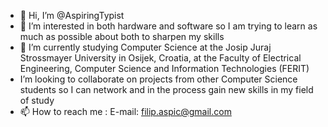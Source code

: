 - 👋 Hi, I’m @AspiringTypist
- 👀 I’m interested in both hardware and software so I am trying to learn as much as possible about both to sharpen my skills
- 🌱 I’m currently studying Computer Science at the Josip Juraj Strossmayer University in Osijek, Croatia,
      at the Faculty of Electrical Engineering, Computer Science and Information Technologies (FERIT)
-  I’m looking to collaborate on projects from other Computer Science students so I can network and in the process gain new skills in my field of study
- 📫 How to reach me :
                      E-mail: filip.aspic@gmail.com

<!---
AspiringTypist/AspiringTypist is a special repository because its `README.md` (this file) appears on your GitHub profile.
You can click the Preview link to take a look at your changes.
--->
